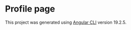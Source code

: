 # Profile page

This project was generated using [Angular CLI](https://github.com/angular/angular-cli) version 19.2.5.